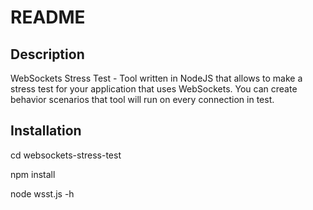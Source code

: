 README
======

Description
-----------------

WebSockets Stress Test - Tool written in NodeJS that allows to make a stress test
for your application that uses WebSockets. You can create behavior scenarios that
tool will run on every connection in test.

Installation
------------

cd websockets-stress-test

npm install

node wsst.js -h
